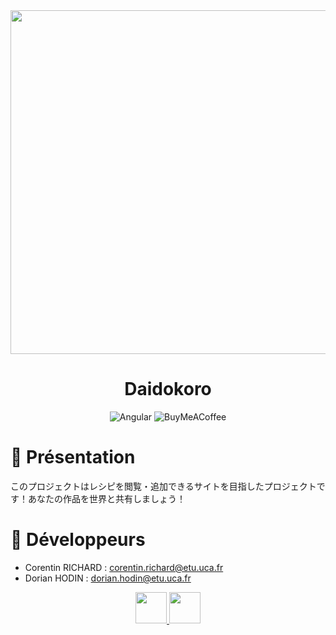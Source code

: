 <div align = center>

<img src="https://i.pinimg.com/736x/17/79/83/177983f3e806df254b8099b1d191f848.jpg" width="550" height="">

</div>

<div align = center>


# **Daidokoro**
![Angular](https://img.shields.io/badge/angular-%23DD0031.svg?style=for-the-badge&logo=angular&logoColor=white)
![BuyMeACoffee](https://img.shields.io/badge/Buy%20Me%20a%20Coffee-ffdd00?style=for-the-badge&logo=buy-me-a-coffee&logoColor=black)
</div>

# :bookmark: Présentation

このプロジェクトはレシピを閲覧・追加できるサイトを目指したプロジェクトです！あなたの作品を世界と共有しましょう！

# :construction: Développeurs

- Corentin RICHARD : corentin.richard@etu.uca.fr
- Dorian HODIN : dorian.hodin@etu.uca.fr

<div align="center">
<a href = "https://codefirst.iut.uca.fr/git/corentin.richard">
<img src="https://codefirst.iut.uca.fr/git/avatars/37008ec8b164225fb699e2efac55a6e3?size=870" width="50" >
</a>
<a href = "https://codefirst.iut.uca.fr/git/dorian.hodin">
<img src="https://codefirst.iut.uca.fr/git/avatars/1987ef0b5b65f4d208cb3250a24b4794?size=870" width="50" >
</a>
</div>